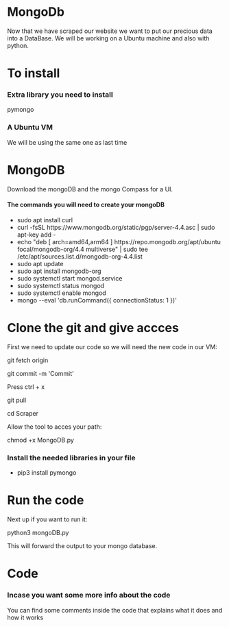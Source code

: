 # MongoDb
Now that we have scraped our website we want to put our precious data into a DataBase.
We will be working on a Ubuntu machine and also with python.
<br>

<h1>To install</h1>
<h3>Extra library you need to install</h3>
  pymongo
<h3>A Ubuntu VM </h3>
<p>We will be using the same one as last time</p>

<h1>MongoDB</h1>
<p>Download the mongoDB and the mongo Compass for a UI.</p>
<h4>The commands you will need to create your mongoDB</h3>
<ul>
 <li>sudo apt install curl</li>
<li>curl -fsSL https://www.mongodb.org/static/pgp/server-4.4.asc | sudo apt-key add -</li>
<li>echo "deb [ arch=amd64,arm64 ] https://repo.mongodb.org/apt/ubuntu focal/mongodb-org/4.4 multiverse" | sudo tee /etc/apt/sources.list.d/mongodb-org-4.4.list</li>
<li>sudo apt update</li>
<li>sudo apt install mongodb-org</li>
<li>sudo systemctl start mongod.service</li>
<li>sudo systemctl status mongod</li>
<li>sudo systemctl enable mongod</li>
<li>mongo --eval 'db.runCommand({ connectionStatus: 1 })'</li>
</ul>

<h1>Clone the git and give accces</h1>
<p>First we need to update our code so we will need the new code in our VM:</p>

<p>git fetch origin</p>
<p>git commit -m 'Commit'</p>
<p>Press ctrl + x</p>
<p>git pull</p>
<p>cd Scraper</p>

<p>Allow the tool to acces your path:</p>

<p>chmod +x MongoDB.py</p>

<h3>Install the needed libraries in your file</h3>
<ul>
  <li>pip3 install pymongo</li>
  </ul>

<h1>Run the code</h1>

<p>Next up if you want to run it:</p>
<p>python3 mongoDB.py</p>
<p>This will forward the output to your mongo database.

<h1>Code</h1>
<h3>Incase you want some more info about the code </h3>
<p>You can find some comments inside the code that explains what it does and how it works</p>
